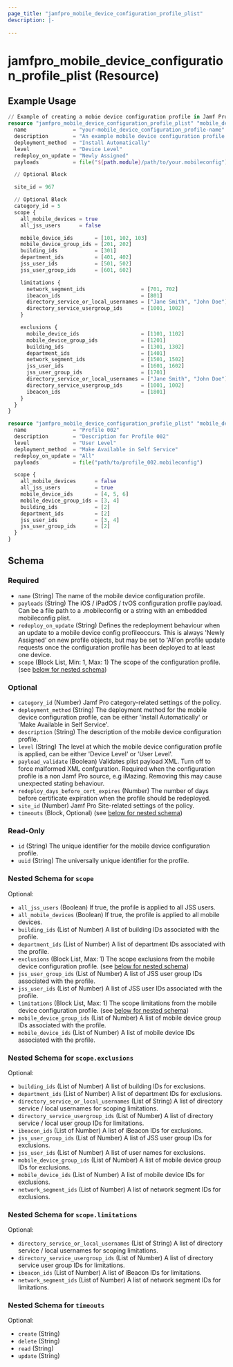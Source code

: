 ```yaml
---
page_title: "jamfpro_mobile_device_configuration_profile_plist"
description: |-
  
---
```


# jamfpro_mobile_device_configuration_profile_plist (Resource)


## Example Usage
```terraform
// Example of creating a mobie device configuration profile in Jamf Pro for self service using a plist source file
resource "jamfpro_mobile_device_configuration_profile_plist" "mobile_device_configuration_profile_001" {
  name               = "your-mobile_device_configuration_profile-name"
  description        = "An example mobile device configuration profile."
  deployment_method  = "Install Automatically"
  level              = "Device Level"
  redeploy_on_update = "Newly Assigned"
  payloads           = file("${path.module}/path/to/your.mobileconfig")

  // Optional Block

  site_id = 967

  // Optional Block
  category_id = 5
  scope {
    all_mobile_devices = true
    all_jss_users      = false

    mobile_device_ids       = [101, 102, 103]
    mobile_device_group_ids = [201, 202]
    building_ids            = [301]
    department_ids          = [401, 402]
    jss_user_ids            = [501, 502]
    jss_user_group_ids      = [601, 602]

    limitations {
      network_segment_ids                  = [701, 702]
      ibeacon_ids                          = [801]
      directory_service_or_local_usernames = ["Jane Smith", "John Doe"]
      directory_service_usergroup_ids      = [1001, 1002]
    }

    exclusions {
      mobile_device_ids                    = [1101, 1102]
      mobile_device_group_ids              = [1201]
      building_ids                         = [1301, 1302]
      department_ids                       = [1401]
      network_segment_ids                  = [1501, 1502]
      jss_user_ids                         = [1601, 1602]
      jss_user_group_ids                   = [1701]
      directory_service_or_local_usernames = ["Jane Smith", "John Doe"]
      directory_service_usergroup_ids      = [1001, 1002]
      ibeacon_ids                          = [1801]
    }
  }
}

resource "jamfpro_mobile_device_configuration_profile_plist" "mobile_device_configuration_profile_002" {
  name               = "Profile 002"
  description        = "Description for Profile 002"
  level              = "User Level"
  deployment_method  = "Make Available in Self Service"
  redeploy_on_update = "All"
  payloads           = file("path/to/profile_002.mobileconfig")

  scope {
    all_mobile_devices      = false
    all_jss_users           = true
    mobile_device_ids       = [4, 5, 6]
    mobile_device_group_ids = [3, 4]
    building_ids            = [2]
    department_ids          = [2]
    jss_user_ids            = [3, 4]
    jss_user_group_ids      = [2]
  }
}
```

<!-- schema generated by tfplugindocs -->
## Schema

### Required

- `name` (String) The name of the mobile device configuration profile.
- `payloads` (String) The iOS / iPadOS / tvOS configuration profile payload. Can be a file path to a .mobileconfig or a string with an embedded mobileconfig plist.
- `redeploy_on_update` (String) Defines the redeployment behaviour when an update to a mobile device config profileoccurs. This is always 'Newly Assigned' on new profile objects, but may be set to 'All'on profile update requests once the configuration profile has been deployed to at least one device.
- `scope` (Block List, Min: 1, Max: 1) The scope of the configuration profile. (see [below for nested schema](#nestedblock--scope))

### Optional

- `category_id` (Number) Jamf Pro category-related settings of the policy.
- `deployment_method` (String) The deployment method for the mobile device configuration profile, can be either 'Install Automatically' or 'Make Available in Self Service'.
- `description` (String) The description of the mobile device configuration profile.
- `level` (String) The level at which the mobile device configuration profile is applied, can be either 'Device Level' or 'User Level'.
- `payload_validate` (Boolean) Validates plist payload XML. Turn off to force malformed XML confguration. Required when the configuration profile is a non Jamf Pro source, e.g iMazing. Removing this may cause unexpected stating behaviour.
- `redeploy_days_before_cert_expires` (Number) The number of days before certificate expiration when the profile should be redeployed.
- `site_id` (Number) Jamf Pro Site-related settings of the policy.
- `timeouts` (Block, Optional) (see [below for nested schema](#nestedblock--timeouts))

### Read-Only

- `id` (String) The unique identifier for the mobile device configuration profile.
- `uuid` (String) The universally unique identifier for the profile.

<a id="nestedblock--scope"></a>
### Nested Schema for `scope`

Optional:

- `all_jss_users` (Boolean) If true, the profile is applied to all JSS users.
- `all_mobile_devices` (Boolean) If true, the profile is applied to all mobile devices.
- `building_ids` (List of Number) A list of building IDs associated with the profile.
- `department_ids` (List of Number) A list of department IDs associated with the profile.
- `exclusions` (Block List, Max: 1) The scope exclusions from the mobile device configuration profile. (see [below for nested schema](#nestedblock--scope--exclusions))
- `jss_user_group_ids` (List of Number) A list of JSS user group IDs associated with the profile.
- `jss_user_ids` (List of Number) A list of JSS user IDs associated with the profile.
- `limitations` (Block List, Max: 1) The scope limitations from the mobile device configuration profile. (see [below for nested schema](#nestedblock--scope--limitations))
- `mobile_device_group_ids` (List of Number) A list of mobile device group IDs associated with the profile.
- `mobile_device_ids` (List of Number) A list of mobile device IDs associated with the profile.

<a id="nestedblock--scope--exclusions"></a>
### Nested Schema for `scope.exclusions`

Optional:

- `building_ids` (List of Number) A list of building IDs for exclusions.
- `department_ids` (List of Number) A list of department IDs for exclusions.
- `directory_service_or_local_usernames` (List of String) A list of directory service / local usernames for scoping limitations.
- `directory_service_usergroup_ids` (List of Number) A list of directory service / local user group IDs for limitations.
- `ibeacon_ids` (List of Number) A list of iBeacon IDs for exclusions.
- `jss_user_group_ids` (List of Number) A list of JSS user group IDs for exclusions.
- `jss_user_ids` (List of Number) A list of user names for exclusions.
- `mobile_device_group_ids` (List of Number) A list of mobile device group IDs for exclusions.
- `mobile_device_ids` (List of Number) A list of mobile device IDs for exclusions.
- `network_segment_ids` (List of Number) A list of network segment IDs for exclusions.


<a id="nestedblock--scope--limitations"></a>
### Nested Schema for `scope.limitations`

Optional:

- `directory_service_or_local_usernames` (List of String) A list of directory service / local usernames for scoping limitations.
- `directory_service_usergroup_ids` (List of Number) A list of directory service user group IDs for limitations.
- `ibeacon_ids` (List of Number) A list of iBeacon IDs for limitations.
- `network_segment_ids` (List of Number) A list of network segment IDs for limitations.



<a id="nestedblock--timeouts"></a>
### Nested Schema for `timeouts`

Optional:

- `create` (String)
- `delete` (String)
- `read` (String)
- `update` (String)